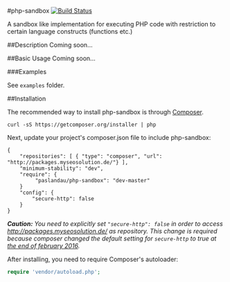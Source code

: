 #php-sandbox
[![Build Status](https://travis-ci.org/paslandau/php-sandbox.svg?branch=master)](https://travis-ci.org/paslandau/php-sandbox)

A sandbox like implementation for executing PHP code with restriction to certain language constructs (functions etc.)

##Description
Coming soon...

##Basic Usage
Coming soon...

###Examples

See `examples` folder.

##Installation

The recommended way to install php-sandbox is through [Composer](http://getcomposer.org/).

    curl -sS https://getcomposer.org/installer | php

Next, update your project's composer.json file to include php-sandbox:

    {
        "repositories": [ { "type": "composer", "url": "http://packages.myseosolution.de/"} ],
        "minimum-stability": "dev",
        "require": {
             "paslandau/php-sandbox": "dev-master"
        }
        "config": {
            "secure-http": false
        }
    }

_**Caution:** You need to explicitly set `"secure-http": false` in order to access http://packages.myseosolution.de/ as repository. 
This change is required because composer changed the default setting for `secure-http` to true at [the end of february 2016](https://github.com/composer/composer/commit/cb59cf0c85e5b4a4a4d5c6e00f827ac830b54c70#diff-c26d84d5bc3eed1fec6a015a8fc0e0a7L55)._


After installing, you need to require Composer's autoloader:

```php
require 'vendor/autoload.php';
```